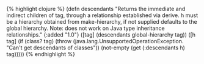 {% highlight clojure %}
(defn descendants
  "Returns the immediate and indirect children of tag, through a
  relationship established via derive. h must be a hierarchy obtained
  from make-hierarchy, if not supplied defaults to the global
  hierarchy. Note: does not work on Java type inheritance
  relationships."
  {:added "1.0"}
  ([tag] (descendants global-hierarchy tag))
  ([h tag] (if (class? tag)
             (throw (java.lang.UnsupportedOperationException. "Can't get descendants of classes"))
             (not-empty (get (:descendants h) tag)))))
{% endhighlight %}
